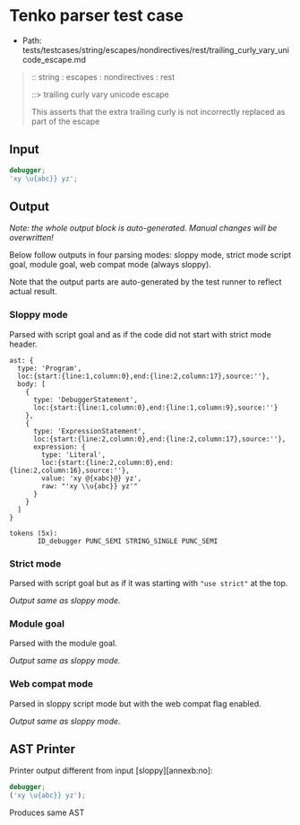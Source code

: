 # Tenko parser test case

- Path: tests/testcases/string/escapes/nondirectives/rest/trailing_curly_vary_unicode_escape.md

> :: string : escapes : nondirectives : rest
>
> ::> trailing curly vary unicode escape
>
> This asserts that the extra trailing curly is not incorrectly replaced as part of the escape

## Input

`````js
debugger;
'xy \u{abc}} yz';
`````

## Output

_Note: the whole output block is auto-generated. Manual changes will be overwritten!_

Below follow outputs in four parsing modes: sloppy mode, strict mode script goal, module goal, web compat mode (always sloppy).

Note that the output parts are auto-generated by the test runner to reflect actual result.

### Sloppy mode

Parsed with script goal and as if the code did not start with strict mode header.

`````
ast: {
  type: 'Program',
  loc:{start:{line:1,column:0},end:{line:2,column:17},source:''},
  body: [
    {
      type: 'DebuggerStatement',
      loc:{start:{line:1,column:0},end:{line:1,column:9},source:''}
    },
    {
      type: 'ExpressionStatement',
      loc:{start:{line:2,column:0},end:{line:2,column:17},source:''},
      expression: {
        type: 'Literal',
        loc:{start:{line:2,column:0},end:{line:2,column:16},source:''},
        value: 'xy @{xabc}@} yz',
        raw: "'xy \\u{abc}} yz'"
      }
    }
  ]
}

tokens (5x):
       ID_debugger PUNC_SEMI STRING_SINGLE PUNC_SEMI
`````

### Strict mode

Parsed with script goal but as if it was starting with `"use strict"` at the top.

_Output same as sloppy mode._

### Module goal

Parsed with the module goal.

_Output same as sloppy mode._

### Web compat mode

Parsed in sloppy script mode but with the web compat flag enabled.

_Output same as sloppy mode._

## AST Printer

Printer output different from input [sloppy][annexb:no]:

````js
debugger;
('xy \u{abc}} yz');
````

Produces same AST
